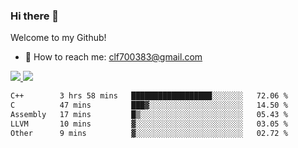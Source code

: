 ### Hi there 👋

<!--
**clingfei/clingfei** is a ✨ _special_ ✨ repository because its `README.md` (this file) appears on your GitHub profile.

Here are some ideas to get you started:

- 🔭 I’m currently working on ...
- 🌱 I’m currently learning ...
- 👯 I’m looking to collaborate on ...
- 🤔 I’m looking for help with ...
- 💬 Ask me about ...
- 📫 How to reach me: ...
- 😄 Pronouns: ...
- ⚡ Fun fact: ...
-->
Welcome to my Github!
- 📧 How to reach me: clf700383@gmail.com

<a href="https://github.com/anuraghazra/github-readme-stats">
  <img src="https://github-readme-stats.vercel.app/api?username=clingfei&count_private=true&show_icons=true&include_all_commits=true&line_height=21&hide_border=true&repo=github-readme-stats" />
</a>
<a href="https://github.com/anuraghazra/convoychat">
  <img src="https://github-readme-stats.vercel.app/api/top-langs/?username=clingfei&hide=Tcl,Perl,Makefile,CSS,HTML,Yacc,Lex,Verilog&langs_count=6&layout=compact&hide_border=true&repo=convoychat" />
</a>

<!--START_SECTION:waka-->

```txt
C++        3 hrs 58 mins   ██████████████████░░░░░░░   72.06 %
C          47 mins         ███▓░░░░░░░░░░░░░░░░░░░░░   14.50 %
Assembly   17 mins         █▒░░░░░░░░░░░░░░░░░░░░░░░   05.43 %
LLVM       10 mins         ▓░░░░░░░░░░░░░░░░░░░░░░░░   03.05 %
Other      9 mins          ▓░░░░░░░░░░░░░░░░░░░░░░░░   02.72 %
```

<!--END_SECTION:waka-->
